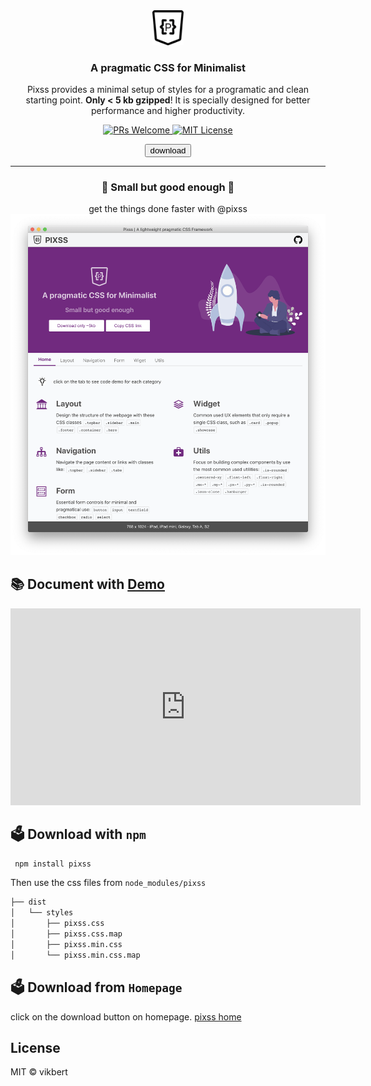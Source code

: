 <div align="center">
  <img src="app-small.png" width="50px" alt="pixss" />
  <h3>A pragmatic CSS for Minimalist</h3>
  <p>Pixss provides a minimal setup of styles for a programatic and clean starting point.  <strong>Only < 5 kb gzipped</strong>! It is specially designed for better performance and higher productivity. </p>

  <p>
    <a href="#">
      <img src="https://img.shields.io/badge/PRs-Welcome-brightgreen.svg?style=flat-square" alt="PRs Welcome">
    </a>
    <a href="#">
      <img src="https://img.shields.io/badge/License-MIT-brightgreen.svg?style=flat-square" alt="MIT License">
    </a>
  </p>
  <button class="is-primary">download</button>
</div>

---

<div style="text-align: center">
  <h3>🎯 Small but good enough 🎯 </h3>
  <span>get the things done faster with @pixss</span>
</div>

<div style="text-align: center">
  <img style="width: 800px;" src="sample.png">
</div>

## 📚 Document with [Demo](https://vikbert.github.io/pixss/demo)

<iframe width="560" height="315" src="https://www.youtube.com/embed/H60Kx0e5yDA" frameborder="0" allow="accelerometer; autoplay; clipboard-write; encrypted-media; gyroscope; picture-in-picture" allowfullscreen></iframe>

## 🗳 Download with `npm`

```bash
 npm install pixss
```

Then use the css files from `node_modules/pixss`

```bash
├── dist
│   └── styles
│       ├── pixss.css
│       ├── pixss.css.map
│       ├── pixss.min.css
│       └── pixss.min.css.map
```

## 🗳 Download from `Homepage`

click on the download button on homepage.
[pixss home](<[https://link](https://vikbert.github.io/pixss/)>)


## License

MIT © vikbert
